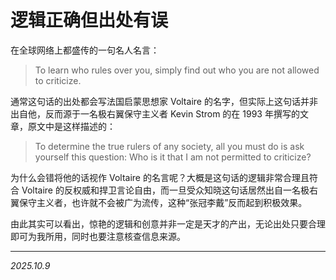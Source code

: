 # 逻辑正确但出处有误

在全球网络上都盛传的一句名人名言：

> To learn who rules over you, simply find out who you are not allowed to criticize.

通常这句话的出处都会写法国启蒙思想家 Voltaire 的名字，但实际上这句话并非出自他，反而源于一名极右翼保守主义者 Kevin Strom 的在 1993 年撰写的文章，原文中是这样描述的：

> To determine the true rulers of any society, all you must do is ask yourself this question: Who is it that I am not permitted to criticize?

为什么会错将他的话视作 Voltaire 的名言呢？大概是这句话的逻辑非常合理且符合 Voltaire 的反权威和捍卫言论自由，而一旦受众知晓这句话居然出自一名极右翼保守主义者，也许就不会被广为流传，这种“张冠李戴”反而起到积极效果。

由此其实可以看出，惊艳的逻辑和创意并非一定是天才的产出，无论出处只要合理即可为我所用，同时也要注意核查信息来源。

---

*2025.10.9*
